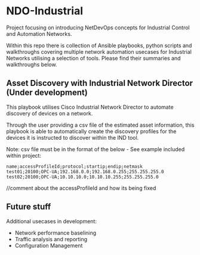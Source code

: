 # NDO-Industrial

Project focusing on introducing NetDevOps concepts for Industrial Control and Automation Networks.

Within this repo there is collection of Ansible playbooks, python scripts and walkthroughs covering multiple network automation usecases for Industrial Networks utilising a selection of tools. Please find their summaries and walkthroughs below.

## Asset Discovery with Industrial Network Director (Under development)

This playbook utilises Cisco Industrial Network Director to automate discovery of devices on a network.

Through the user providing a csv file of the estimated asset information, this playbook is able to automatically create the discovery profiles for the devices it is instructed to discover within the IND tool. 

Note: csv file must be in the format of the below - See example included within project:

```"name;accessProfileId;protocol;startip;endip;netmask"
name;accessProfileId;protocol;startip;endip;netmask
test01;20100;OPC-UA;192.168.0.0;192.168.0.255;255.255.255.0
test02;20100;OPC-UA;10.10.10.0;10.10.10.255;255.255.255.0
```

//comment about the accessProfileId and how its being fixed


## Future stuff

Additional usecases in development:

* Network performance baselining
* Traffic analysis and reporting
* Configuration Management
